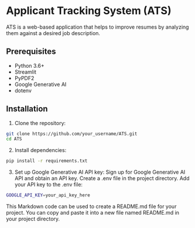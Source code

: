 # Applicant Tracking System (ATS)

ATS is a web-based application that helps to improve resumes by analyzing them against a desired job description.

## Prerequisites

- Python 3.6+
- Streamlit
- PyPDF2
- Google Generative AI
- dotenv

## Installation

1. Clone the repository:

```bash
git clone https://github.com/your_username/ATS.git
cd ATS
```

2. Install dependencies:
```bash
pip install -r requirements.txt 
```
3. Set up Google Generative AI API key:
Sign up for Google Generative AI API and obtain an API key.
Create a .env file in the project directory.
Add your API key to the .env file:
```bash
GOOGLE_API_KEY=your_api_key_here
```

This Markdown code can be used to create a README.md file for your project. You can copy and paste it into a new file named README.md in your project directory.
